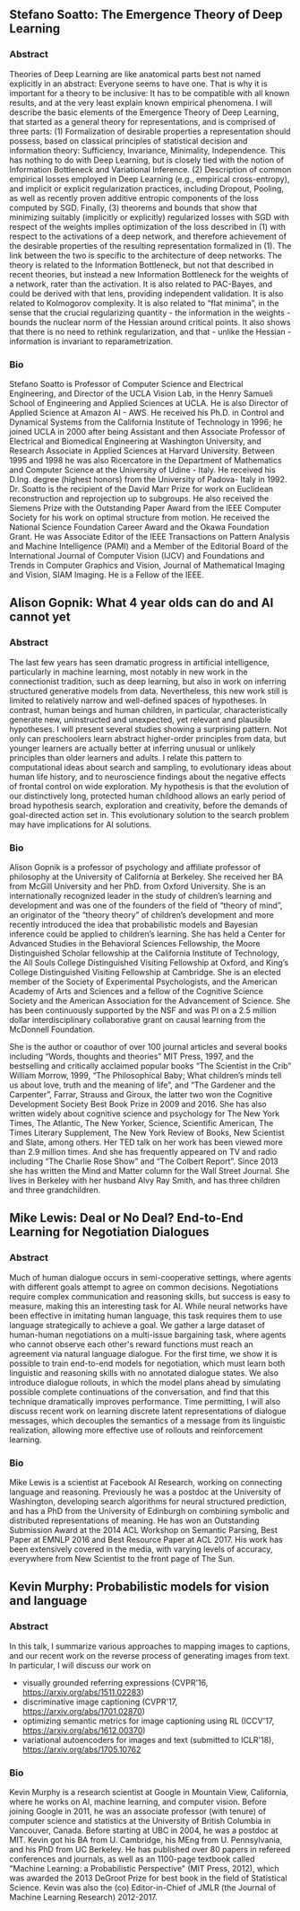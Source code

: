 ## Stefano Soatto: The Emergence Theory of Deep Learning

### Abstract

Theories of Deep Learning are like anatomical parts best not named explicitly in an abstract: Everyone seems to have one. That is why it is important for a theory to be inclusive: It has to be compatible with all known results, and at the very least explain known empirical phenomena. I will describe the basic elements of the Emergence Theory of Deep Learning, that started as a general theory for representations, and is comprised of three parts: (1) Formalization of desirable properties a representation should possess, based on classical principles of statistical decision and information theory: Sufficiency, Invariance, Minimality, Independence. This has nothing to do with Deep Learning, but is closely tied with the notion of Information Bottleneck and Variational Inference. (2) Description of common empirical losses employed in Deep Learning (e.g., empirical cross-entropy), and implicit or explicit regularization practices, including Dropout, Pooling, as well as recently proven additive entropic components of the loss computed by SGD. Finally, (3) theorems and bounds that show that minimizing suitably (implicitly or explicitly) regularized losses with SGD with respect of the weights implies optimization of the loss described in (1) with respect to the activations of a deep network, and therefore achievement of the desirable properties of the resulting representation formalized in (1). The link between the two is specific to the architecture of deep networks. The theory is related to the Information Bottleneck, but not that described in recent theories, but instead a new Information Bottleneck for the weights of a network, rater than the activation. It is also related to PAC-Bayes, and could be derived with that lens, providing independent validation. It is also related to Kolmogorov complexity. It is also related to “flat minima”, in the sense that the crucial regularizing quantity - the information in the weights - bounds the nuclear norm of the Hessian around critical points. It also shows that there is no need to rethink regularization, and that - unlike the Hessian - information is invariant to reparametrization.

### Bio

Stefano Soatto is Professor of Computer Science and Electrical Engineering, and Director of the UCLA Vision Lab, in the Henry Samueli School of Engineering and Applied Sciences at UCLA. He is also Director of Applied Science at Amazon AI - AWS. He received his Ph.D. in Control and Dynamical Systems from the California Institute of Technology in 1996; he joined UCLA in 2000 after being Assistant and then Associate Professor of Electrical and Biomedical Engineering at Washington University, and Research Associate in Applied Sciences at Harvard University. Between 1995 and 1998 he was also Ricercatore in the Department of Mathematics and Computer Science at the University of Udine - Italy. He received his D.Ing. degree (highest honors) from the University of Padova- Italy in 1992. Dr. Soatto is the recipient of the David Marr Prize for work on Euclidean reconstruction and reprojection up to subgroups. He also received the Siemens Prize with the Outstanding Paper Award from the IEEE Computer Society for his work on optimal structure from motion. He received the National Science Foundation Career Award and the Okawa Foundation Grant. He was Associate Editor of the IEEE Transactions on Pattern Analysis and Machine Intelligence (PAMI) and a Member of the Editorial Board of the International Journal of Computer Vision (IJCV) and Foundations and Trends in Computer Graphics and Vision, Journal of Mathematical Imaging and Vision, SIAM Imaging. He is a Fellow of the IEEE.

## Alison Gopnik: What 4 year olds can do and AI cannot yet

### Abstract

The last few years has seen dramatic progress in artificial intelligence, particularly in machine learning, most notably in new work in the connectionist tradition, such as deep learning, but also in work on inferring structured generative models from data. Nevertheless, this new work still is limited to relatively narrow and well-defined spaces of hypotheses. In contrast, human beings and human children, in particular, characteristically generate new, uninstructed and unexpected, yet relevant and plausible hypotheses. I will present several studies showing a surprising pattern. Not only can preschoolers learn abstract higher-order principles from data, but younger learners are actually better at inferring unusual or unlikely principles than older learners and adults. I relate this pattern to computational ideas about search and sampling, to evolutionary ideas about human life history, and to neuroscience findings about the negative effects of frontal control on wide exploration.  My hypothesis is that the evolution of our distinctively long, protected human childhood allows an early period of broad hypothesis search, exploration and creativity, before the demands of goal-directed action set in. This evolutionary solution to the search problem may have implications for AI solutions.

### Bio

Alison Gopnik is a professor of psychology and affiliate professor of philosophy at the
University of California at Berkeley. She received her BA from McGill University and
her PhD. from Oxford University. She is an internationally recognized leader in the study
of children’s learning and development and was one of the founders of the field of
“theory of mind”, an originator of the “theory theory” of children’s development and
more recently introduced the idea that probabilistic models and Bayesian inference could
be applied to children’s learning. She has held a Center for Advanced Studies in the
Behavioral Sciences Fellowship, the Moore Distinguished Scholar fellowship at the
California Institute of Technology, the All Souls College Distinguished Visiting
Fellowship at Oxford, and King’s College Distinguished Visiting Fellowship at
Cambridge. She is an elected member of the Society of Experimental Psychologists, and
the American Academy of Arts and Sciences and a fellow of the Cognitive Science
Society and the American Association for the Advancement of Science. She has been
continuously supported by the NSF and was PI on a 2.5 million dollar interdisciplinary
collaborative grant on causal learning from the McDonnell Foundation.

She is the author or coauthor of over 100 journal articles and several books including
“Words, thoughts and theories” MIT Press, 1997, and the bestselling and critically
acclaimed popular books “The Scientist in the Crib” William Morrow, 1999, “The
Philosophical Baby; What children’s minds tell us about love, truth and the meaning of
life”, and “The Gardener and the Carpenter”, Farrar, Strauss and Giroux, the latter two
won the Cognitive Development Society Best Book Prize in 2009 and 2016. She has also
written widely about cognitive science and psychology for The New York Times, The
Atlantic, The New Yorker, Science, Scientific American, The Times Literary
Supplement, The New York Review of Books, New Scientist and Slate, among others.
Her TED talk on her work has been viewed more than 2.9 million times. And she has
frequently appeared on TV and radio including “The Charlie Rose Show” and “The
Colbert Report”. Since 2013 she has written the Mind and Matter column for the Wall
Street Journal. She lives in Berkeley with her husband Alvy Ray Smith, and has three
children and three grandchildren.

## Mike Lewis: Deal or No Deal? End-to-End Learning for Negotiation Dialogues

### Abstract

Much of human dialogue occurs in semi-cooperative settings, where agents with different goals attempt to agree on common decisions. Negotiations require complex communication and reasoning skills, but success is easy to measure, making this an interesting task for AI. While neural networks have been effective in imitating human language, this task requires them to use language strategically to achieve a goal. We gather a large dataset of human-human negotiations on a multi-issue bargaining task, where agents who cannot observe each other's reward functions must reach an agreement via natural language dialogue. For the first time, we show it is possible to train end-to-end models for negotiation, which must learn both linguistic and reasoning skills with no annotated dialogue states. We also introduce dialogue rollouts, in which the model plans ahead by simulating possible complete continuations of the conversation, and find that this technique dramatically improves performance. Time permitting, I will also discuss recent work on learning discrete latent representations of dialogue messages, which decouples the semantics of a message from its linguistic realization, allowing more effective use of rollouts and reinforcement learning.

### Bio

Mike Lewis is a scientist at Facebook AI Research, working on connecting language and reasoning. Previously he was a postdoc at the University of Washington, developing search algorithms for neural structured prediction, and has a PhD from the University of Edinburgh on combining symbolic and distributed representations of meaning. He has won an Outstanding Submission Award at the 2014 ACL Workshop on Semantic Parsing, Best Paper at EMNLP 2016 and Best Resource Paper at ACL 2017. His work has been extensively covered in the media, with varying levels of accuracy, everywhere from New Scientist to the front page of The Sun.

## Kevin Murphy: Probabilistic models for vision and language

### Abstract

In this talk, I summarize various approaches to mapping images to captions, and our recent work on the reverse process of generating images from text. In particular, I will discuss our work on
- visually grounded referring expressions (CVPR'16, https://arxiv.org/abs/1511.02283)
- discriminative image captioning (CVPR'17, https://arxiv.org/abs/1701.02870)
- optimizing semantic metrics for image captioning using RL (ICCV'17, https://arxiv.org/abs/1612.00370)
- variational autoencoders for images and text (submitted to ICLR'18),  https://arxiv.org/abs/1705.10762


### Bio

Kevin Murphy is a research scientist at Google in Mountain View, California, where he works on AI, machine learning, and computer vision. Before joining Google in 2011, he was an associate professor (with tenure) of computer science and statistics at the University of British Columbia in Vancouver, Canada. Before starting at UBC in 2004, he was a postdoc at MIT.  Kevin got his BA from U. Cambridge, his MEng from U. Pennsylvania, and his PhD from UC Berkeley. He has published over 80 papers in refereed conferences and journals, as well as an 1100-page textbook called "Machine Learning: a Probabilistic Perspective" (MIT Press, 2012), which was awarded the 2013 DeGroot Prize for best book in the field of Statistical Science. Kevin was also the (co) Editor-in-Chief of JMLR (the Journal of Machine Learning Research) 2012-2017.
